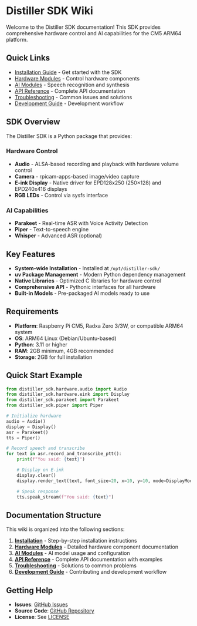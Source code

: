 # Distiller SDK Wiki

Welcome to the Distiller SDK documentation! This SDK provides comprehensive hardware control and
AI capabilities for the CM5 ARM64 platform.

## Quick Links

- [Installation Guide](Installation) - Get started with the SDK
- [Hardware Modules](Hardware-Modules) - Control hardware components
- [AI Modules](AI-Modules) - Speech recognition and synthesis
- [API Reference](API-Reference) - Complete API documentation
- [Troubleshooting](Troubleshooting) - Common issues and solutions
- [Development Guide](Development-Guide) - Development workflow

## SDK Overview

The Distiller SDK is a Python package that provides:

### Hardware Control

- **Audio** - ALSA-based recording and playback with hardware volume control
- **Camera** - rpicam-apps-based image/video capture
- **E-ink Display** - Native driver for EPD128x250 (250×128) and EPD240x416 displays
- **RGB LEDs** - Control via sysfs interface

### AI Capabilities

- **Parakeet** - Real-time ASR with Voice Activity Detection
- **Piper** - Text-to-speech engine
- **Whisper** - Advanced ASR (optional)

## Key Features

- **System-wide Installation** - Installed at `/opt/distiller-sdk/`
- **uv Package Management** - Modern Python dependency management
- **Native Libraries** - Optimized C libraries for hardware control
- **Comprehensive API** - Pythonic interfaces for all hardware
- **Built-in Models** - Pre-packaged AI models ready to use

## Requirements

- **Platform**: Raspberry Pi CM5, Radxa Zero 3/3W, or compatible ARM64 system
- **OS**: ARM64 Linux (Debian/Ubuntu-based)
- **Python**: 3.11 or higher
- **RAM**: 2GB minimum, 4GB recommended
- **Storage**: 2GB for full installation

## Quick Start Example

```python
from distiller_sdk.hardware.audio import Audio
from distiller_sdk.hardware.eink import Display
from distiller_sdk.parakeet import Parakeet
from distiller_sdk.piper import Piper

# Initialize hardware
audio = Audio()
display = Display()
asr = Parakeet()
tts = Piper()

# Record speech and transcribe
for text in asr.record_and_transcribe_ptt():
    print(f"You said: {text}")

    # Display on E-ink
    display.clear()
    display.render_text(text, font_size=20, x=10, y=10, mode=DisplayMode.FULL)

    # Speak response
    tts.speak_stream(f"You said: {text}")
```

## Documentation Structure

This wiki is organized into the following sections:

1. **[Installation](Installation)** - Step-by-step installation instructions
2. **[Hardware Modules](Hardware-Modules)** - Detailed hardware component documentation
3. **[AI Modules](AI-Modules)** - AI model usage and configuration
4. **[API Reference](API-Reference)** - Complete API documentation with examples
5. **[Troubleshooting](Troubleshooting)** - Solutions to common problems
6. **[Development Guide](Development-Guide)** - Contributing and development workflow

## Getting Help

- **Issues**: [GitHub Issues](https://github.com/Pamir-AI/distiller-sdk/issues)
- **Source Code**: [GitHub Repository](https://github.com/Pamir-AI/distiller-sdk)
- **License**: See [LICENSE](https://github.com/Pamir-AI/distiller-sdk/blob/main/LICENSE)
